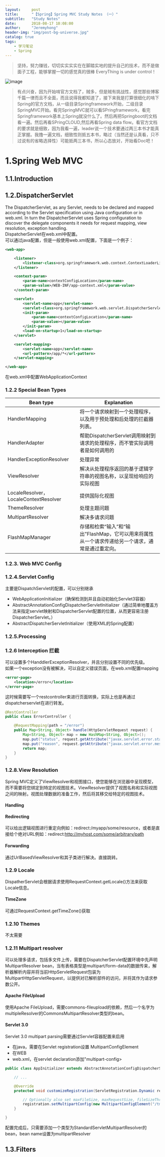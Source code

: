 ```yaml
---
layout:     post
title:      "【Spring】Spring MVC Study Notes （一）"
subtitle:   "Study Notes"
date:       2018-08-17 10:08:00
author:     "Jeremyhong"
header-img: "img/post-bg-universe.jpg"
catalog: true
tags:
    - 学习笔记
    - Spring
---
```


> 坚持，努力赚钱，切切实实实实在在脚踏实地的提升自己的技术，而不是做面子工程，能够掌握一切的感觉真的很棒
> EveryThing is under control！



![image](https://images0.cnblogs.com/blog2015/694841/201506/052340331602684.png)
> 有点兴奋，因为开始啃官方文档了，贼多，但是贼有挑战性，感觉那些博客千篇一律而且不全面，而且说得我都知道了，接下来我是打算很细化的啃下Spring的官方文档，从一级目录Springframework开始，二级目录SpringMVC开始。看完SpringMVC就可以看SPringframework，看完Springframework基本上Spring就没什么了。然后再把Springboot的文档看一遍。然后再看SPringCLOUD,然后再看Spring data flow。看官方文档的要求就是细致，因为我看一遍，leader说一个技术要通过两三本书才能真正掌握。我撸一遍文档，细致性则抵五本书，略过（当然还是认真看，只不过说有的省略选择性）可能抵两三本书，所以心态放对，开始看Doc吧！
# 1.Spring Web MVC
## 1.1.Introduction
## 1.2.DispatcherServlet
The DispatcherServlet, as any Servlet, needs to be declared and mapped according to the Servlet specification using Java configuration or in web.xml. In turn the DispatcherServlet uses Spring configuration to discover the delegate components it needs for request mapping, view resolution, exception handling.  
DispatcherServlet在web.xml中配置。  
可以通过java配置，但是一般使用web.xml配置，下面是一个例子：  

```xml
<web-app>

    <listener>
        <listener-class>org.springframework.web.context.ContextLoaderListener</listener-class>
    </listener>

    <context-param>
        <param-name>contextConfigLocation</param-name>
        <param-value>/WEB-INF/app-context.xml</param-value>
    </context-param>

    <servlet>
        <servlet-name>app</servlet-name>
        <servlet-class>org.springframework.web.servlet.DispatcherServlet</servlet-class>
        <init-param>
            <param-name>contextConfigLocation</param-name>
            <param-value></param-value>
        </init-param>
        <load-on-startup>1</load-on-startup>
    </servlet>

    <servlet-mapping>
        <servlet-name>app</servlet-name>
        <url-pattern>/app/*</url-pattern>
    </servlet-mapping>

</web-app>
```  
在web.xml中配置WebApplicationContext
### 1.2.2 Special Bean Types

Bean type  | Explanation
---|---
HandlerMapping | 将一个请求映射到一个处理程序，以及用于预处理和后处理的拦截器列表。
HandlerAdapter| 帮助DispatcherServlet调用映射到请求的处理程序，而不管实际调用者是如何调用的  
HandlerExceptionResolver|处理异常
ViewResolver|解决从处理程序返回的基于逻辑字符串的视图名称，以呈现给响应的实际视图
LocaleResolver，LocaleContextResolver|提供国际化视图
ThemeResolver|处理主题问题
MultipartResolver|解决多请求问题
FlashMapManager|存储和检索“输入”和“输出”FlashMap，它可以用来将属性从一个请求传递给另一个请求，通常是通过重定向。  
### 1.2.3. Web MVC Config
### 1.2.4.Servlet Config
主要是DispatchServlet的配置，可以分别继承
- WebApplicationInitializer（确保检测到并且自动初始化Servlet3容器）
- AbstractAnnotationConfigDispatcherServletInitializer（通过简单地覆盖方法来指定servlet映射和DispatcherServlet配置的位置，从而更容易注册DispatcherServlet。）
- AbstractDispatcherServletInitializer（使用XML的Spring配置）  

### 1.2.5.Processing
### 1.2.6 Interception 拦截
可以设置多个HanddlerExceptionResolver，并且分别设置不同的优先级。  
如果一个exception没有被解决，可以自定义错误页面，在web.xml配置mapping
```xml
<error-page>
    <location>/error</location>
</error-page>
```
这时候需要写一个restcontroller来进行页面转换，实际上也是再通过dispatcherservlet在进行转发。
```java
@RestController
public class ErrorController {

    @RequestMapping(path = "/error")
    public Map<String, Object> handle(HttpServletRequest request) {
        Map<String, Object> map = new HashMap<String, Object>();
        map.put("status", request.getAttribute("javax.servlet.error.status_code"));
        map.put("reason", request.getAttribute("javax.servlet.error.message"));
        return map;
    }
}
```
### 1.2.8.View Resolution
Spring MVC定义了ViewResolver和视图接口，使您能够在浏览器中呈现模型，而不需要将您绑定到特定的视图技术。ViewResolver提供了视图名称和实际视图之间的映射。视图处理数据的准备工作，然后将其移交给特定的视图技术。
#### Handling 
#### Redirecting
可以给出逻辑视图进行重定向例如：redirect:/myapp/some/resource，或者是直接给个绝对URL例如：redirect:http://myhost.com/some/arbitrary/path
#### Forwarding
通过UrlBasedViewResolver和其子类进行解决。直接跳转。 
### 1.2.9 Locale
DispatherServlet会根据请求使用RequestContext.getLocale()方法来获取Locale信息。
#### TimeZone
可通过RequestContext.getTimeZone()获取
### 1.2.10 Themes
不太需要
### 1.2.11 Multipart resolver
可以处理多请求，包括多文件上传，需要在DispatcherServlet配置环境中先声明MultipartResolver bean，当有表格类型是multipart/form-data的数据传来，解析器解析内容并将当前HttpServletRequest包装为MultipartHttpServletRequest，以提供对已解析部件的访问，并将其作为请求参数公开。
#### Apache FileUpload
使用Apache FileUpload，需要commons-fileupload的依赖，然后一个名字为multipleResolver的CommonsMultipartResolver类型的bean。
#### Servlet 3.0
Servlet 3.0 multipart parsing需要通过Servlet容器配置来启用  
- 在java，需要在Servlet registration设置 MultipartConfigElement
- 在WEB
- web.xml，在servlet declaration添加"multipart-config>
```java
public class AppInitializer extends AbstractAnnotationConfigDispatcherServletInitializer {

    // ...

    @Override
    protected void customizeRegistration(ServletRegistration.Dynamic registration) {

        // Optionally also set maxFileSize, maxRequestSize, fileSizeThreshold
        registration.setMultipartConfig(new MultipartConfigElement("/tmp"));
    }

}
```  
配置完成后，只需要添加一个类型为StandardServletMultipartResolver的bean，bean name设置为multipartResolver
## 1.3.Filters